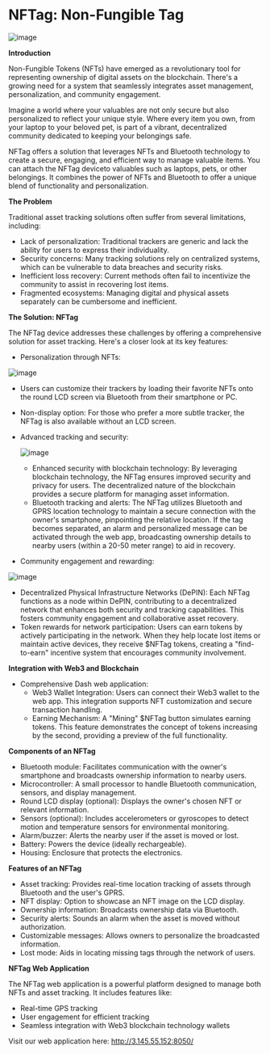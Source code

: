 # NFTag: Non-Fungible Tag #

![image](https://github.com/user-attachments/assets/6a246cd1-ef94-4033-bff2-14b4aa229712)



**Introduction**

Non-Fungible Tokens (NFTs) have emerged as a revolutionary tool for representing ownership of digital assets on the blockchain. There's a growing need for a system that seamlessly integrates asset management, personalization, and community engagement.

Imagine a world where your valuables are not only secure but also personalized to reflect your unique style. Where every item you own, from your laptop to your beloved pet, is part of a vibrant, decentralized community dedicated to keeping your belongings safe.

NFTag offers a solution that leverages NFTs and Bluetooth technology to create a secure, engaging, and efficient way to manage valuable items. You can attach the NFTag deviceto valuables such as laptops, pets, or other belongings. It combines the power of NFTs and Bluetooth to offer a unique blend of functionality and personalization.

**The Problem**

Traditional asset tracking solutions often suffer from several limitations, including:

* Lack of personalization: Traditional trackers are generic and lack the ability for users to express their individuality.
* Security concerns: Many tracking solutions rely on centralized systems, which can be vulnerable to data breaches and security risks.
* Inefficient loss recovery: Current methods often fail to incentivize the community to assist in recovering lost items.
* Fragmented ecosystems: Managing digital and physical assets separately can be cumbersome and inefficient.

**The Solution: NFTag**

The NFTag device addresses these challenges by offering a comprehensive solution for asset tracking. Here's a closer look at its key features:

* Personalization through NFTs:

![image](https://github.com/user-attachments/assets/15a822b1-5425-499e-8f5f-737bd42bfc9a)

   * Users can customize their trackers by loading their favorite NFTs onto the round LCD screen via Bluetooth from their smartphone or PC.
   * Non-display option: For those who prefer a more subtle tracker, the NFTag is also available without an LCD screen.
     
* Advanced tracking and security:

  ![image](https://github.com/user-attachments/assets/5192f385-8431-4aed-a5e0-e768bcb13ef7)

    * Enhanced security with blockchain technology: By leveraging blockchain technology, the NFTag ensures improved security and privacy for users. The decentralized nature of the blockchain provides a secure platform for managing asset information.
    * Bluetooth tracking and alerts: The NFTag utilizes Bluetooth and GPRS location technology to maintain a secure connection with the owner's smartphone, pinpointing the relative location. If the tag becomes separated, an alarm and personalized message can be activated through the web app, broadcasting ownership details to nearby users (within a 20-50 meter range) to aid in recovery.
      
* Community engagement and rewarding:

![image](https://github.com/user-attachments/assets/3448537b-6684-4981-a44f-420196549776)

  * Decentralized Physical Infrastructure Networks (DePIN): Each NFTag functions as a node within DePIN, contributing to a decentralized network that enhances both security and tracking capabilities. This fosters community engagement and collaborative asset recovery.
  * Token rewards for network participation: Users can earn tokens by actively participating in the network. When they help locate lost items or maintain active devices, they receive $NFTag tokens, creating a "find-to-earn" incentive system that encourages community involvement.

**Integration with Web3 and Blockchain**

* Comprehensive Dash web application:
   * Web3 Wallet Integration: Users can connect their Web3 wallet to the web app. This integration supports NFT customization and secure transaction handling.
   * Earning Mechanism: A "Mining" $NFTag button simulates earning tokens. This feature demonstrates the concept of tokens increasing by the second, providing a preview of the full functionality.

**Components of an NFTag**

* Bluetooth module: Facilitates communication with the owner's smartphone and broadcasts ownership information to nearby users.
* Microcontroller: A small processor to handle Bluetooth communication, sensors, and display management.
* Round LCD display (optional): Displays the owner's chosen NFT or relevant information.
* Sensors (optional): Includes accelerometers or gyroscopes to detect motion and temperature sensors for environmental monitoring.
* Alarm/buzzer: Alerts the nearby user if the asset is moved or lost.
* Battery: Powers the device (ideally rechargeable).
* Housing: Enclosure that protects the electronics.

**Features of an NFTag**

* Asset tracking: Provides real-time location tracking of assets through Bluetooth and the user's GPRS.
* NFT display: Option to showcase an NFT image on the LCD display.
* Ownership information: Broadcasts ownership data via Bluetooth.
* Security alerts: Sounds an alarm when the asset is moved without authorization.
* Customizable messages: Allows owners to personalize the broadcasted information.
* Lost mode: Aids in locating missing tags through the network of users.

**NFTag Web Application**

The NFTag web application is a powerful platform designed to manage both NFTs and asset tracking. It includes features like:

   * Real-time GPS tracking
   * User engagement for efficient tracking
   *  Seamless integration with Web3 blockchain technology wallets

Visit our web application here: http://3.145.55.152:8050/


